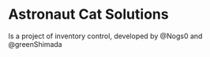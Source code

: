 # Astronaut Cat Solutions
  Is a project of inventory control, developed by @Nogs0 and @greenShimada 
